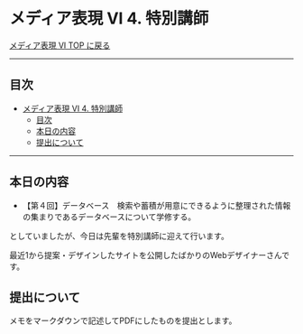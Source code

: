 # メディア表現 VI 4. 特別講師

[メディア表現 VI TOP に戻る](./index.md)

---

## 目次

- [メディア表現 VI 4. 特別講師](#メディア表現-vi-4-特別講師)
  - [目次](#目次)
  - [本日の内容](#本日の内容)
  - [提出について](#提出について)

---

## 本日の内容
- 【第４回】データベース　検索や蓄積が用意にできるように整理された情報の集まりであるデータベースについて学修する。

としていましたが、今日は先輩を特別講師に迎えて行います。

最近1から提案・デザインしたサイトを公開したばかりのWebデザイナーさんです。

## 提出について
メモをマークダウンで記述してPDFにしたものを提出とします。


